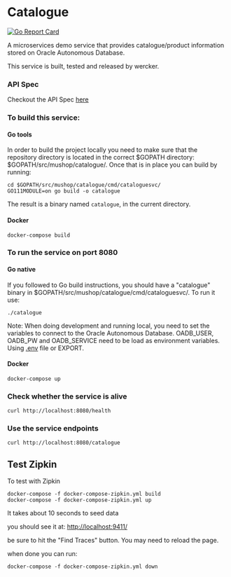 # Catalogue

[![Go Report Card](https://goreportcard.com/badge/github.com/oracle-quickstart/oci-cloudnative/tree/master/src/catalogue)](https://goreportcard.com/report/github.com/oracle-quickstart/oci-cloudnative/tree/master/src/catalogue)

A microservices demo service that provides catalogue/product information stored on Oracle Autonomous Database. 

This service is built, tested and released by wercker.


### API Spec

Checkout the API Spec [here](https://mushop.docs.apiary.io)

### To build this service:


#### Go tools
In order to build the project locally you need to make sure that the repository directory is located in the correct
$GOPATH directory: $GOPATH/src/mushop/catalogue/. Once that is in place you can build by running:

```
cd $GOPATH/src/mushop/catalogue/cmd/cataloguesvc/
GO111MODULE=on go build -o catalogue
```

The result is a binary named `catalogue`, in the current directory.

#### Docker
`docker-compose build`

### To run the service on port 8080

#### Go native

If you followed to Go build instructions, you should have a "catalogue" binary in $GOPATH/src/mushop/catalogue/cmd/cataloguesvc/.
To run it use:
```
./catalogue
```

Note: When doing development and running local, you need to set the variables to connect to the Oracle Autonomous Database. OADB_USER, OADB_PW and OADB_SERVICE need to be load as environment variables. Using [.env](https://docs.docker.com/compose/env-file/) file or EXPORT.

#### Docker
`docker-compose up`

### Check whether the service is alive
`curl http://localhost:8080/health`

### Use the service endpoints
`curl http://localhost:8080/catalogue`

## Test Zipkin

To test with Zipkin

```
docker-compose -f docker-compose-zipkin.yml build
docker-compose -f docker-compose-zipkin.yml up
```
It takes about 10 seconds to seed data

you should see it at:
[http://localhost:9411/](http://localhost:9411)

be sure to hit the "Find Traces" button.  You may need to reload the page.

when done you can run:
```
docker-compose -f docker-compose-zipkin.yml down
```
